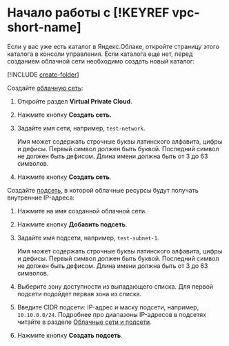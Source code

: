 # Начало работы с [!KEYREF vpc-short-name]

Если у вас уже есть каталог в Яндекс.Облаке, откройте страницу этого каталога в консоли управления. Если каталога еще нет, перед созданием облачной сети необходимо создать новый каталог: 

[!INCLUDE [create-folder](../_includes/create-folder.md)]

Cоздайте [облачную сеть](concepts/network): 
1. Откройте раздел **Virtual Private Cloud**.
1. Нажмите кнопку **Создать сеть.**
1. Задайте имя сети, например, `test-network`. 

   Имя может содержать строчные буквы латинского алфавита, цифры и дефисы. Первый символ должен быть буквой. Последний символ не должен быть дефисом. Длина имени должна быть от 3 до 63 символов.
1. Нажмите кнопку **Создать сеть**.

Cоздайте [подсеть](concepts/network#subnet), в которой облачные ресурсы будут получать внутренние IP-адреса:
1. Нажмите на имя созданной облачной сети.
1. Нажмите кнопку **Добавить подсеть**.
1. Задайте имя подсети, например, `test-subnet-1`.

   Имя может содержать строчные буквы латинского алфавита, цифры и дефисы. Первый символ должен быть буквой. Последний символ не должен быть дефисом. Длина имени должна быть от 3 до 63 символов. 
1. Выберите зону доступности из выпадающего списка. Для первой подсети подойдет первая зона из списка. 
1. Введите CIDR подсети: IP-адрес и маску подсети, например, `10.10.0.0/24`. Подробнее про диапазоны IP-адресов в подсетях читайте в разделе [Облачные сети и подсети](concepts/network.md).
1. Нажмите кнопку **Создать подсеть**. 
